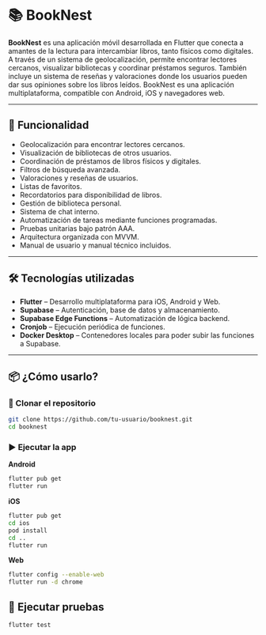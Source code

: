 # 📚 BookNest

**BookNest** es una aplicación móvil desarrollada en Flutter que conecta a amantes de la lectura para intercambiar libros, tanto físicos como digitales. A través de un sistema de geolocalización, permite encontrar lectores cercanos, visualizar bibliotecas y coordinar préstamos seguros. También incluye un sistema de reseñas y valoraciones donde los usuarios pueden dar sus opiniones sobre los libros leídos.
BookNest es una aplicación multiplataforma, compatible con Android, iOS y navegadores web.

---

## 🚀 Funcionalidad

- Geolocalización para encontrar lectores cercanos.  
- Visualización de bibliotecas de otros usuarios.  
- Coordinación de préstamos de libros físicos y digitales.  
- Filtros de búsqueda avanzada.  
- Valoraciones y reseñas de usuarios.  
- Listas de favoritos.  
- Recordatorios para disponibilidad de libros.  
- Gestión de biblioteca personal.  
- Sistema de chat interno.  
- Automatización de tareas mediante funciones programadas.  
- Pruebas unitarias bajo patrón AAA.  
- Arquitectura organizada con MVVM.  
- Manual de usuario y manual técnico incluidos.  

---

## 🛠 Tecnologías utilizadas

- **Flutter** – Desarrollo multiplataforma para iOS, Android y Web.  
- **Supabase** – Autenticación, base de datos y almacenamiento.  
- **Supabase Edge Functions** – Automatización de lógica backend.  
- **Cronjob** – Ejecución periódica de funciones.  
- **Docker Desktop** – Contenedores locales para poder subir las funciones a Supabase.  

---

## 📦 ¿Cómo usarlo?

### 🔽 Clonar el repositorio

```bash
git clone https://github.com/tu-usuario/booknest.git
cd booknest
```

### ▶️ Ejecutar la app
**Android**
```bash
flutter pub get
flutter run
```

**iOS**
```bash
flutter pub get
cd ios
pod install
cd ..
flutter run
```

**Web**
```bash
flutter config --enable-web
flutter run -d chrome
```

## 🧪 Ejecutar pruebas
```bash
flutter test
```